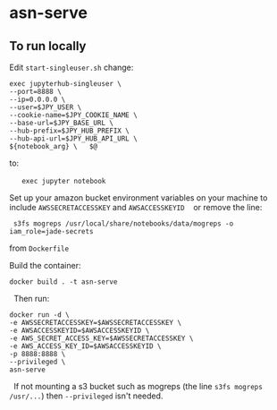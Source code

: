 # asn-serve  

## To run locally  

Edit `start-singleuser.sh` change:  

``` 
exec jupyterhub-singleuser \ 
--port=8888 \ 
--ip=0.0.0.0 \
--user=$JPY_USER \
--cookie-name=$JPY_COOKIE_NAME \ 
--base-url=$JPY_BASE_URL \ 
--hub-prefix=$JPY_HUB_PREFIX \ 
--hub-api-url=$JPY_HUB_API_URL \ 
${notebook_arg} \   $@ 
```

to:

  ```
 exec jupyter notebook
  ```  

Set up your amazon bucket environment variables on your machine to include `AWSSECRETACCESSKEY` and `AWSACCESSKEYID`
  
or remove the line:  

```
 s3fs mogreps /usr/local/share/notebooks/data/mogreps -o iam_role=jade-secrets
```

from `Dockerfile`

Build the container:

`docker build . -t asn-serve`

  Then run:  

```
docker run -d \
-e AWSSECRETACCESSKEY=$AWSSECRETACCESSKEY \
-e AWSACCESSKEYID=$AWSACCESSKEYID \
-e AWS_SECRET_ACCESS_KEY=$AWSSECRETACCESSKEY \
-e AWS_ACCESS_KEY_ID=$AWSACCESSKEYID \
-p 8888:8888 \
--privileged \
asn-serve
```

  If not mounting a s3 bucket such as mogreps (the line `s3fs mogreps /usr/...`) then `--privileged` isn't needed.

